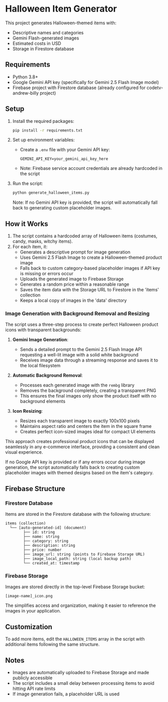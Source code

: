 # Halloween Item Generator

This project generates Halloween-themed items with:
- Descriptive names and categories
- Gemini Flash-generated images
- Estimated costs in USD
- Storage in Firestore database

## Requirements

- Python 3.8+
- Google Gemini API key (specifically for Gemini 2.5 Flash Image model)
- Firebase project with Firestore database (already configured for codetv-andrew-billy project)

## Setup

1. Install the required packages:
   ```bash
   pip install -r requirements.txt
   ```

2. Set up environment variables:
   - Create a `.env` file with your Gemini API key:
     ```
     GEMINI_API_KEY=your_gemini_api_key_here
     ```
   - Note: Firebase service account credentials are already hardcoded in the script

3. Run the script:
   ```bash
   python generate_halloween_items.py
   ```

   Note: If no Gemini API key is provided, the script will automatically fall back to generating custom placeholder images.

## How it Works

1. The script contains a hardcoded array of Halloween items (costumes, candy, masks, witchy items).
2. For each item, it:
   - Generates a descriptive prompt for image generation
   - Uses Gemini 2.5 Flash Image to create a Halloween-themed product image
   - Falls back to custom category-based placeholder images if API key is missing or errors occur
   - Uploads the generated image to Firebase Storage
   - Generates a random price within a reasonable range
   - Saves the item data with the Storage URL to Firestore in the 'items' collection
   - Keeps a local copy of images in the 'data' directory
   
### Image Generation with Background Removal and Resizing

The script uses a three-step process to create perfect Halloween product icons with transparent backgrounds:

1. **Gemini Image Generation**:
   - Sends a detailed prompt to the Gemini 2.5 Flash Image API requesting a well-lit image with a solid white background
   - Receives image data through a streaming response and saves it to the local filesystem

2. **Automatic Background Removal**:
   - Processes each generated image with the `rembg` library
   - Removes the background completely, creating a transparent PNG
   - This ensures the final images only show the product itself with no background elements

3. **Icon Resizing**:
   - Resizes each transparent image to exactly 100x100 pixels
   - Maintains aspect ratio and centers the item in the square frame
   - Creates perfect icon-sized images ideal for compact UI elements

This approach creates professional product icons that can be displayed seamlessly in any e-commerce interface, providing a consistent and clean visual experience.

If no Google API key is provided or if any errors occur during image generation, the script 
automatically falls back to creating custom placeholder images with themed designs based on
the item's category.

## Firebase Structure

### Firestore Database
Items are stored in the Firestore database with the following structure:

```
items (collection)
  └── [auto-generated-id] (document)
        ├── id: string
        ├── name: string
        ├── category: string
        ├── description: string
        ├── price: number
        ├── image_url: string (points to Firebase Storage URL)
        ├── image_local_path: string (local backup path)
        └── created_at: timestamp
```

### Firebase Storage
Images are stored directly in the top-level Firebase Storage bucket:

```
[image-name]_icon.png
```

The simplifies access and organization, making it easier to reference the images in your application.

## Customization

To add more items, edit the `HALLOWEEN_ITEMS` array in the script with additional items following the same structure.

## Notes

- Images are automatically uploaded to Firebase Storage and made publicly accessible
- The script includes a small delay between processing items to avoid hitting API rate limits
- If image generation fails, a placeholder URL is used
